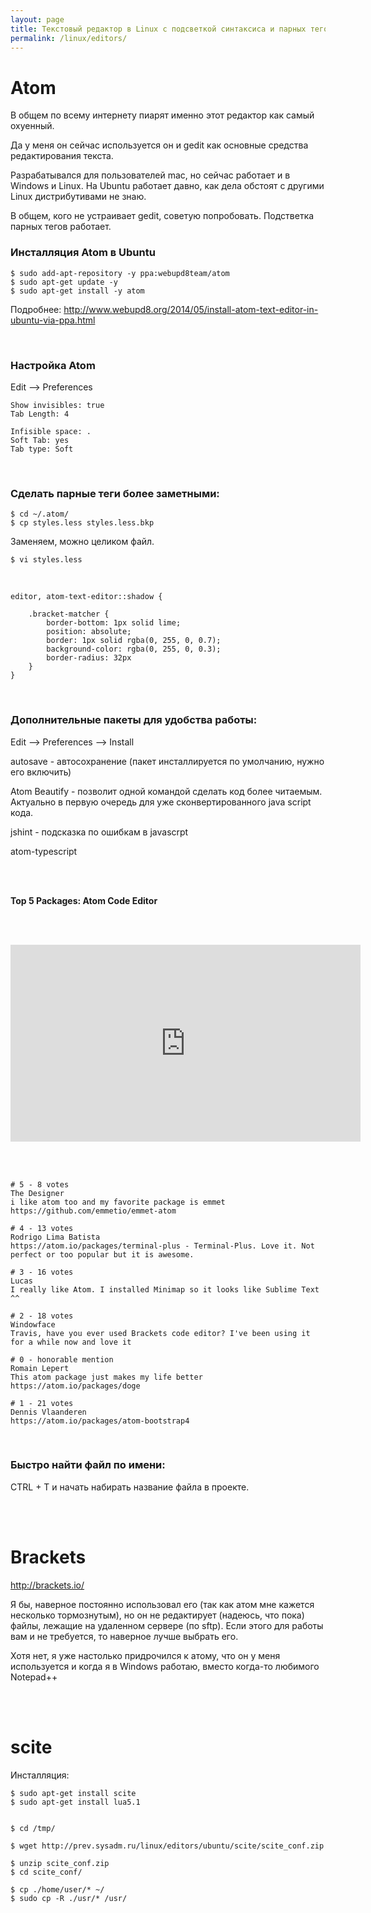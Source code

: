 ```yaml
---
layout: page
title: Текстовый редактор в Linux с подсветкой синтаксиса и парных тегов HTML (аналог notepad++ в Windows)
permalink: /linux/editors/
---
```



# Atom

В общем по всему интернету пиарят именно этот редактор как самый охуенный.

Да у меня он сейчас используется он и gedit как основные средства редактирования текста.

Разрабатывался для пользователей mac, но сейчас работает и в Windows и Linux. На Ubuntu работает давно, как дела обстоят с другими Linux дистрибутивами не знаю.


В общем, кого не устраивает gedit, советую попробовать. Подстветка парных тегов работает.

### Инсталляция Atom в Ubuntu

    $ sudo add-apt-repository -y ppa:webupd8team/atom
    $ sudo apt-get update -y
    $ sudo apt-get install -y atom

Подробнее:
http://www.webupd8.org/2014/05/install-atom-text-editor-in-ubuntu-via-ppa.html



<br/>

### Настройка Atom

Edit --> Preferences

    Show invisibles: true
    Tab Length: 4

    Infisible space: .
    Soft Tab: yes
    Tab type: Soft


<!--

    $ apm install tabs-to-spaces
    tabs-to-spaces:untabify

    Подробнее:
    https://atom.io/packages/tabs-to-spaces

-->



<br/>

### Сделать парные теги более заметными:

    $ cd ~/.atom/
    $ cp styles.less styles.less.bkp

Заменяем, можно целиком файл.


    $ vi styles.less

<br/>

    editor, atom-text-editor::shadow {

        .bracket-matcher {
            border-bottom: 1px solid lime;
            position: absolute;
            border: 1px solid rgba(0, 255, 0, 0.7);
            background-color: rgba(0, 255, 0, 0.3);
            border-radius: 32px
        }
    }


<br/>

### Дополнительные пакеты для удобства работы:


Edit --> Preferences --> Install

autosave - автосохранение (пакет инсталлируется по умолчанию, нужно его включить)

Atom Beautify - позволит одной командой сделать код более читаемым. Актуально в первую очередь для уже сконвертированного java script кода.

jshint - подсказка по ошибкам в javascrpt  

atom-typescript


<br/><br/>

**Top 5 Packages: Atom Code Editor**

<br/><br/>

<div align="center">
    <iframe width="560" height="315" src="https://www.youtube.com/embed/DmKNDxlNLoE" frameborder="0" allowfullscreen></iframe>
</div>

<br/><br/>


    # 5 - 8 votes
    The Designer
    i like atom too and my favorite package is emmet https://github.com/emmetio/emmet-atom

    # 4 - 13 votes
    Rodrigo Lima Batista
    https://atom.io/packages/terminal-plus - Terminal-Plus. Love it. Not perfect or too popular but it is awesome.

    # 3 - 16 votes
    Lucas
    I really like Atom. I installed Minimap so it looks like Sublime Text ^^

    # 2 - 18 votes
    Windowface
    Travis, have you ever used Brackets code editor? I've been using it for a while now and love it

    # 0 - honorable mention
    Romain Lepert
    This atom package just makes my life better
    https://atom.io/packages/doge

    # 1 - 21 votes
    Dennis Vlaanderen
    https://atom.io/packages/atom-bootstrap4


<br/>

### Быстро найти файл по имени:

CTRL + T и начать набирать название файла в проекте.



<br/><br/>

# Brackets

http://brackets.io/


Я бы, наверное постоянно использовал его (так как атом мне кажется несколько тормознутым), но он не редактирует (надеюсь, что пока) файлы, лежащие на удаленном сервере (по sftp). Если этого для работы вам и не требуется, то наверное лучше выбрать его.

Хотя нет, я уже настолько придрочился к атому, что он у меня используется и когда я в Windows работаю, вместо когда-то любимого Notepad++


<br/><br/>

# scite


Инсталляция:

    $ sudo apt-get install scite
    $ sudo apt-get install lua5.1


    $ cd /tmp/

    $ wget http://prev.sysadm.ru/linux/editors/ubuntu/scite/scite_conf.zip

    $ unzip scite_conf.zip
    $ cd scite_conf/

    $ cp ./home/user/* ~/
    $ sudo cp -R ./usr/* /usr/
